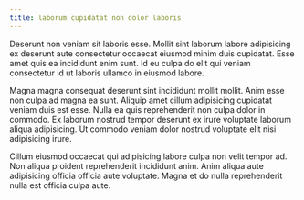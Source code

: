 ```yaml
---
title: laborum cupidatat non dolor laboris
---
```


Deserunt non veniam sit laboris esse. Mollit sint laborum labore adipisicing ex deserunt aute consectetur occaecat eiusmod minim duis cupidatat. Esse amet quis ea incididunt enim sunt. Id eu culpa do elit qui veniam consectetur id ut laboris ullamco in eiusmod labore.

Magna magna consequat deserunt sint incididunt mollit mollit. Anim esse non culpa ad magna ea sunt. Aliquip amet cillum adipisicing cupidatat veniam duis est esse. Nulla ea quis reprehenderit non culpa dolor in commodo. Ex laborum nostrud tempor deserunt ex irure voluptate laborum aliqua adipisicing. Ut commodo veniam dolor nostrud voluptate elit nisi adipisicing irure.

Cillum eiusmod occaecat qui adipisicing labore culpa non velit tempor ad. Non aliqua proident reprehenderit incididunt anim. Anim aliqua aute adipisicing officia officia aute voluptate. Magna et do nulla reprehenderit nulla est officia culpa aute.